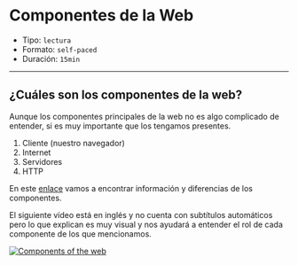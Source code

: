 # Componentes de la Web

- Tipo: `lectura`
- Formato: `self-paced`
- Duración: `15min`

***

## ¿Cuáles son los componentes de la web?

Aunque los componentes principales de la web no es algo complicado de entender,
si es muy importante que los tengamos presentes.

1. Cliente (nuestro navegador)
2. Internet
3. Servidores
4. HTTP

En este [enlace](https://developer.mozilla.org/es/docs/Learn/Common_questions/Pages_sites_servers_and_search_engines)
vamos a encontrar información y diferencias de los componentes.

El siguiente vídeo está en inglés y no cuenta con subtítulos automáticos pero
lo que explican es muy visual y nos ayudará a entender el rol de cada
componente de los que mencionamos.

[![Components of the web](https://img.youtube.com/vi/kzyfIiVZPJA/0.jpg)](https://youtu.be/kzyfIiVZPJA)
